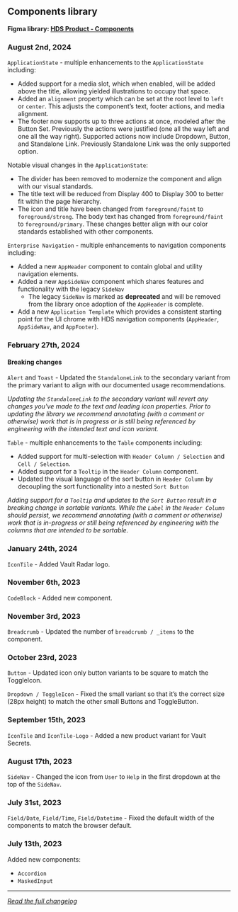 <!--
 Copyright (c) HashiCorp, Inc.
 SPDX-License-Identifier: MPL-2.0
-->

<!-- THIS IS AN AUTOGENERATED FILE. DO NOT EDIT THIS FILE DIRECTLY. -->

## Components library

<p class="doc-whats-new-changelog-figma-library">
  <strong>Figma library: <a href="https://www.figma.com/file/noyY6dUMDYjmySpHcMjhkN/HDS-Product---Components?type=design&node-id=6790-10926&mode=design&t=Ps0aMGZ6F3z7bAJ4-0" target="_blank" rel="noopener noreferrer">HDS Product - Components</a></strong>
</p>


### August 2nd, 2024

`ApplicationState` - multiple enhancements to the `ApplicationState` including:

- Added support for a media slot, which when enabled, will be added above the title, allowing yielded illustrations to occupy that space.
- Added an `alignment` property which can be set at the root level to `left` or `center`. This adjusts the component’s text, footer actions, and media alignment.
- The footer now supports up to three actions at once, modeled after the Button Set. Previously the actions were justified (one all the way left and one all the way right). Supported actions now include Dropdown, Button, and Standalone Link. Previously Standalone Link was the only supported option.

Notable visual changes in the `ApplicationState`:

- The divider has been removed to modernize the component and align with our visual standards.
- The title text will be reduced from Display 400 to Display 300 to better fit within the page hierarchy.
- The icon and title have been changed from `foreground/faint` to `foreground/strong`. The body text has changed from `foreground/faint` to `foreground/primary`. These changes better align with our color standards established with other components.

`Enterprise Navigation` - multiple enhancements to navigation components including:

- Added a new `AppHeader` component to contain global and utility navigation elements.
- Added a new `AppSideNav` component which shares features and functionality with the legacy `SideNav`
  - The legacy `SideNav` is marked as **deprecated** and will be removed from the library once adoption of the `AppHeader` is complete.
- Add a new `Application Template` which provides a consistent starting point for the UI chrome with HDS navigation components (`AppHeader`, `AppSideNav`, and `AppFooter`).

### February 27th, 2024

#### Breaking changes

`Alert` and `Toast` - Updated the `StandaloneLink` to the secondary variant from the primary variant to align with our documented usage recommendations.

_Updating the `StandaloneLink` to the secondary variant will revert any changes you've made to the text and leading icon properties. Prior to updating the library we recommend annotating (with a comment or otherwise) work that is in progress or is still being referenced by engineering with the intended text and icon variant._

`Table` - multiple enhancements to the `Table` components including:

- Added support for multi-selection with `Header Column / Selection` and `Cell / Selection`.
- Added support for a `Tooltip` in the `Header Column` component.
- Updated the visual language of the sort button in `Header Column` by decoupling the sort functionality into a nested `Sort Button`

_Adding support for a `Tooltip` and updates to the `Sort Button` result in a breaking change in sortable variants. While the `Label` in the `Header Column` should persist, we recommend annotating (with a comment or otherwise) work that is in-progress or still being referenced by engineering with the columns that are intended to be sortable._

### January 24th, 2024

`IconTile` - Added Vault Radar logo.

### November 6th, 2023

`CodeBlock` - Added new component.

### November 3rd, 2023

`Breadcrumb` - Updated the number of `breadcrumb / _items` to the component.

### October 23rd, 2023

`Button` - Updated icon only button variants to be square to match the ToggleIcon.

`Dropdown / ToggleIcon` - Fixed the small variant so that it’s the correct size (28px height) to match the other small Buttons and ToggleButton.

### September 15th, 2023

`IconTile` and `IconTile-Logo` - Added a new product variant for Vault Secrets.

### August 17th, 2023

`SideNav` - Changed the icon from `User` to `Help` in the first dropdown at the top of the `SideNav`.

### July 31st, 2023

`Field/Date`, `Field/Time`, `Field/Datetime` - Fixed the default width of the components to match the browser default.

### July 13th, 2023

Added new components:

- `Accordion`
- `MaskedInput`


---

_[Read the full changelog](https://github.com/hashicorp/design-system/blob/main/packages/components/CHANGELOG-FIGMA-COMPONENTS.md)_